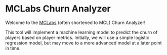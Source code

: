 # MCLabs Churn Analyzer

Welcome to the [MCLabs](https://labs-mc.com/) (often shortened to MCL) Churn Analyzer!

This tool will implement a machine learning model to predict the churn of players based on player metrics. Initially, we will use a simple logistic regression model, but may move to a more advanced model at a later point in time.
